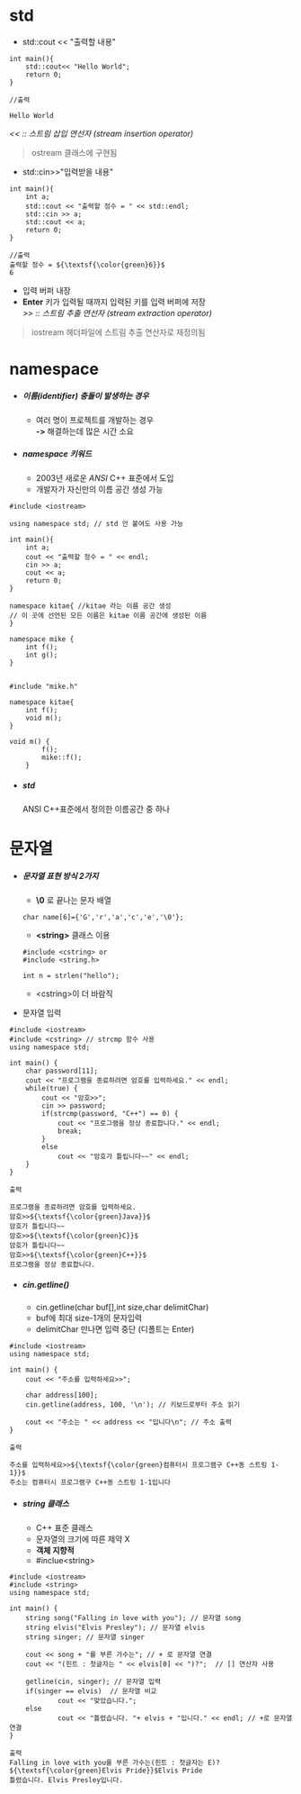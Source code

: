 
# std 

* std::cout << "출력할 내용"
```
int main(){
    std::cout<< "Hello World";
    return 0;
}

//출력

Hello World
```


_<< :: 스트림 삽입 연선자 (stream insertion operator)_   


> ostream 클래스에 구현됨
* std::cin>>"입력받을 내용"
```
int main(){
    int a;
    std::cout << "출력할 정수 = " << std::endl;
    std::cin >> a;
    std::cout << a;
    return 0;
}

//출력
출력할 정수 = ${\textsf{\color{green}6}}$
6

```


* 입력 버퍼 내장
* **Enter** 키가 입력될 때까지 입력된 키를 입력 버퍼에 저장    
_\>> :: 스트림 추출 연선자 (stream extraction operator)_   
> iostream 헤더파일에 스트림 추출 연산자로 재정의됨



# namespace

* ##### 이름(*identifier*) 충돌이 발생하는 경우
   * 여러 명이 프로젝트를 개발하는 경우    
   **->** 해결하는데 많은 시간 소요   



* ##### *namespace* 키워드
   * 2003년 새로운 *ANSI* C++ 표준에서 도입
   * 개발자가 자신만의 이름 공간 생성 가능   
  


```
#include <iostream>

using namespace std; // std 안 붙여도 사용 가능

int main(){
    int a;
    cout << "출력할 정수 = " << endl;
    cin >> a;
    cout << a;
    return 0;
} 
```   
 
  

```
namespace kitae{ //kitae 라는 이름 공간 생성
// 이 곳에 선언된 모든 이름은 kitae 이름 공간에 생성된 이름
}
```

```
namespace mike {
    int f();
    int g();
}


#include "mike.h"

namespace kitae{
    int f();
    void m();
}

void m() {
        f();
        mike::f();
    }

```

* ##### std   
    ANSI C++표준에서 정의한 이름공간 중 하나

# 문자열
* ##### 문자열 표현 방식 2가지
   *  **\0** 로 끝나는 문자 배열
   ```
   char name[6]={'G','r','a','c','e','\0'};
   ``` 
   * **\<string>** 클래스 이용   
    ```
    #include <cstring> or
    #include <string.h>

    int n = strlen("hello");
    ```   
    * \<cstring>이 더 바람직   




* 문자열 입력
```
#include <iostream>
#include <cstring> // strcmp 함수 사용
using namespace std;

int main() {
    char password[11];
    cout << "프로그램을 종료하려면 암호를 입력하세요." << endl;
    while(true) {
        cout << "암호>>";
        cin >> password;
        if(strcmp(password, "C++") == 0) {
            cout << "프로그램을 정상 종료합니다." << endl;
            break;
        }
        else 
            cout << "암호가 틀립니다~~" << endl;
    }
}

출력

프로그램을 종료하려면 암호를 입력하세요.
암호>>${\textsf{\color{green}Java}}$
암호가 틀립니다~~
암호>>${\textsf{\color{green}C}}$
암호가 틀립니다~~
암호>>${\textsf{\color{green}C++}}$
프로그램을 정상 종료합니다.
```


* ##### **cin.getline()**
  * cin.getline(char buf[],int size,char delimitChar)
  * buf에 최대 size-1개의 문자입력
  * delimitChar 만나면 입력 중단 (디폴트는 Enter)
```
#include <iostream>
using namespace std;

int main() {
    cout << "주소를 입력하세요>>";

    char address[100]; 
    cin.getline(address, 100, '\n'); // 키보드로부터 주소 읽기

    cout << "주소는 " << address << "입니다\n"; // 주소 출력
}

출력

주소를 입력하세요>>${\textsf{\color{green}컴퓨터시 프로그램구 C++동 스트링 1-1}}$
주소는 컴퓨터시 프로그램구 C++동 스트링 1-1입니다

```

* ##### string 클래스
  * C++ 표준 클래스
  * 문자열의 크기에 따른 제약 X
  * **객체 지향적**
  * #inclue\<string> 


```
#include <iostream>
#include <string> 
using namespace std;

int main() {
    string song("Falling in love with you"); // 문자열 song
    string elvis("Elvis Presley"); // 문자열 elvis
    string singer; // 문자열 singer

    cout << song + "를 부른 가수는"; // + 로 문자열 연결
    cout << "(힌트 : 첫글자는 " << elvis[0] << ")?";  // [] 연산자 사용

    getline(cin, singer); // 문자열 입력
    if(singer == elvis)  // 문자열 비교
            cout << "맞았습니다.";
    else
            cout << "틀렸습니다. "+ elvis + "입니다." << endl; // +로 문자열 연결
}

출력
Falling in love with you를 부른 가수는(힌트 : 첫글자는 E)?${\textsf{\color{green}Elvis Pride}}$Elvis Pride
틀렸습니다. Elvis Presley입니다.

```
